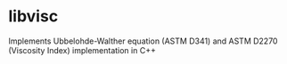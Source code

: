 # libvisc
Implements Ubbelohde-Walther equation (ASTM D341) and  ASTM D2270 (Viscosity Index) implementation in C++
